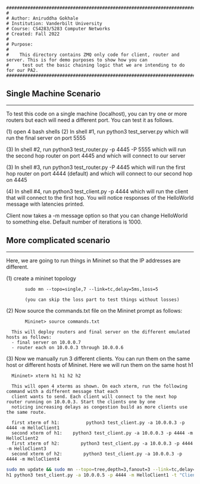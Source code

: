 ```text
###############################################################################
#
# Author: Aniruddha Gokhale
# Institution: Vanderbilt University
# Course: CS4283/5283 Computer Networks
# Created: Fall 2022
#
# Purpose:
#
#    This directory contains ZMQ only code for client, router and server. This is for demo purposes to show how you can
#     test out the basic chaining logic that we are intending to do for our PA2.
###############################################################################
```

## Single Machine Scenario

-----------------------------------

To test this code on a single machine (localhost), you can try one or more routers but each will need a different port.
You can test it as follows.


(1) open 4 bash shells
(2) In shell #1, run
             python3 test_server.py
     which will run the final server on port 5555

(3) In shell #2, run
             python3 test_router.py -p 4445 -P 5555
        which will run the second hop router on port 4445 and which will connect to our server

(3) In shell #3, run
             python3 test_router.py -P 4445
        which will run the first hop router on port 4444 (default)  and which will connect to our second hop on 4445

(4) In shell #4, run
             python3 test_client.py -p 4444
        which will run the client that will connect to the first hop. You will notice responses of the HelloWorld message with
        latencies printed.


Client now takes a -m message option so that you can change HelloWorld to something else. Default number of iterations is 1000.


## More complicated scenario

--------------------------------------

Here, we are going to run things in Mininet so that the IP addresses are different.

(1) create a mininet topology

           sudo mn --topo=single,7 --link=tc,delay=5ms,loss=5

           (you can skip the loss part to test things without losses)

(2) Now source the commands.txt file on the Mininet prompt as follows:

           Mininet> source commands.txt

      This will deploy routers and final server on the different emulated hosts as follows:
      - final server on 10.0.0.7
      - router each on 10.0.0.3 through 10.0.0.6
      

(3) Now we manually run 3 different clients.  You can run them on the same host or different hosts of Mininet. Here we will run
      them on the same host h1

      Mininet> xterm h1 h1 h2 h2

      This will open 4 xterms as shown. On each xterm, run the following command with a different message that each
      client wants to send. Each client will connect to the next hop router running on 10.0.0.3. Start the clients one by one
      noticing increasing delays as congestion build as more clients use the same route.

      first xterm of h1:          python3 test_client.py -a 10.0.0.3 -p 4444 -m HelloClient1
      second xterm of h1:    python3 test_client.py -a 10.0.0.3 -p 4444 -m HelloClient2
      first xterm of h2:        python3 test_client.py -a 10.0.0.3 -p 4444 -m HelloClient3
      second xterm of h2:        python3 test_client.py -a 10.0.0.3 -p 4444 -m HelloClient4

```bash
sudo mn update && sudo mn --topo=tree,depth=3,fanout=3 --link=tc,delay=5ms,loss=5
h1 python3 test_client.py -a 10.0.0.5 -p 4444 -m HelloClient1 -t "Client1" -i 100 | grep "Received" | awk '{print $NF}'
```
      
